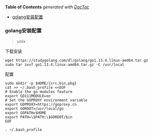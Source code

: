 <!-- START doctoc generated TOC please keep comment here to allow auto update -->
<!-- DON'T EDIT THIS SECTION, INSTEAD RE-RUN doctoc TO UPDATE -->
**Table of Contents**  *generated with [DocToc](https://github.com/thlorenz/doctoc)*

- [golang安装配置](#golang%E5%AE%89%E8%A3%85%E9%85%8D%E7%BD%AE)

<!-- END doctoc generated TOC please keep comment here to allow auto update -->

### golang安装配置
> unix

下载安装
    
    wget https://studygolang.com/dl/golang/go1.13.4.linux-amd64.tar.gz
    sudo tar zxvf go1.13.4.linux-amd64.tar.gz -C /usr/local
    
配置

    sudo mkdir -p $HOME/{src,bin,pkg}
    cat >> ~/.bash_profile <<EOF
    # Enable the go modules feature
    export GO111MODULE=on
    # Set the GOPROXY environment variable
    export GOPROXY=https://goproxy.cn
    export GOROOT=/usr/local/go
    export GOPATH=$HOME
    export PATH=\$PATH:\$GOROOT/bin
    EOF
    
    . ~/.bash_profile
